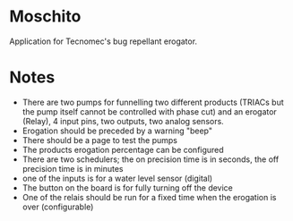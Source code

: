 # Moschito

Application for Tecnomec's bug repellant erogator.

# Notes

 - There are two pumps for funnelling two different products (TRIACs but the pump itself cannot be controlled with phase cut) and an erogator (Relay), 4 input pins, two outputs, two analog sensors.
 - Erogation should be preceded by a warning "beep"
 - There should be a page to test the pumps
 - The products erogation percentage can be configured
 - There are two schedulers; the on precision time is in seconds, the off precision time is in minutes
 - one of the inputs is for a water level sensor (digital)
 - The button on the board is for fully turning off the device
 - One of the relais should be run for a fixed time when the erogation is over (configurable)
